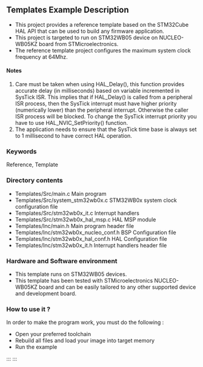 ## <b>Templates Example Description</b>

- This project provides a reference template based on the STM32Cube HAL API that can be used
to build any firmware application.
- This project is targeted to run on STM32WB05 device on NUCLEO-WB05KZ board from STMicroelectronics.  
- The reference template project configures the maximum system clock frequency at 64Mhz.

#### <b>Notes</b>

 1. Care must be taken when using HAL_Delay(), this function provides accurate delay (in milliseconds)
    based on variable incremented in SysTick ISR. This implies that if HAL_Delay() is called from
    a peripheral ISR process, then the SysTick interrupt must have higher priority (numerically lower)
    than the peripheral interrupt. Otherwise the caller ISR process will be blocked.
    To change the SysTick interrupt priority you have to use HAL_NVIC_SetPriority() function.
 2. The application needs to ensure that the SysTick time base is always set to 1 millisecond
    to have correct HAL operation.


### <b>Keywords</b>

Reference, Template

### <b>Directory contents</b>

  - Templates/Src/main.c                   Main program
  - Templates/Src/system_stm32wb0x.c       STM32WB0x system clock configuration file
  - Templates/Src/stm32wb0x_it.c           Interrupt handlers
  - Templates/Src/stm32wb0x_hal_msp.c      HAL MSP module
  - Templates/Inc/main.h                   Main program header file
  - Templates/Inc/stm32wb0x_nucleo_conf.h  BSP Configuration file
  - Templates/Inc/stm32wb0x_hal_conf.h     HAL Configuration file
  - Templates/Inc/stm32wb0x_it.h           Interrupt handlers header file

### <b>Hardware and Software environment</b>

  - This template runs on STM32WB05 devices.
  - This template has been tested with STMicroelectronics NUCLEO-WB05KZ board and can be easily tailored
    to any other supported device and development board.

### <b>How to use it ?</b>

In order to make the program work, you must do the following :

 - Open your preferred toolchain
 - Rebuild all files and load your image into target memory
 - Run the example


:::
:::

